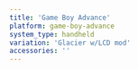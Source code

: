 ```yaml
---
title: 'Game Boy Advance'
platform: game-boy-advance
system_type: handheld
variation: 'Glacier w/LCD mod'
accessories: ''
---
```

